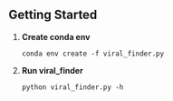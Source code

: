## Getting Started
1.  **Create conda env**
    ```shell
    conda env create -f viral_finder.py
    ```
2.  **Run viral_finder**
    ```shell
    python viral_finder.py -h
    ```